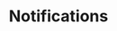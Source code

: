 ---
title: Notifications

# Listing view
view: card

# Optional header image (relative to `assets/media/` folder).
banner:
  caption: ''
  image: 'DB.jpg'
---